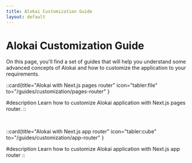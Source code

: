 ```yaml
---
title: Alokai Customization Guide
layout: default
---
```


# Alokai Customization Guide

On this page, you'll find a set of guides that will help you understand some advanced concepts of Alokai and how to customize the application to your requirements. 

::card{title="Alokai with Next.js pages router" icon="tabler:file" to="/guides/customization/pages-router" }

#description
Learn how to customize Alokai application with Next.js pages router.
::

<br />

::card{title="Alokai with Next.js app router" icon="tabler:cube" to="/guides/customization/app-router" }

#description
Learn how to customize Alokai application with Next.js app router
::